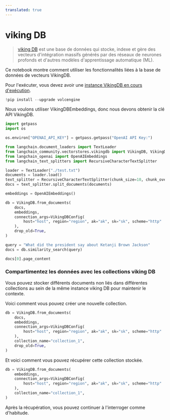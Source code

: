 ```yaml
---
translated: true
---
```


# viking DB

>[viking DB](https://www.volcengine.com/docs/6459/1163946) est une base de données qui stocke, indexe et gère des vecteurs d'intégration massifs générés par des réseaux de neurones profonds et d'autres modèles d'apprentissage automatique (ML).

Ce notebook montre comment utiliser les fonctionnalités liées à la base de données de vecteurs VikingDB.

Pour l'exécuter, vous devez avoir une [instance VikingDB en cours d'exécution](https://www.volcengine.com/docs/6459/1165058).

```python
!pip install --upgrade volcengine
```

Nous voulons utiliser VikingDBEmbeddings, donc nous devons obtenir la clé API VikingDB.

```python
import getpass
import os

os.environ["OPENAI_API_KEY"] = getpass.getpass("OpenAI API Key:")
```

```python
from langchain.document_loaders import TextLoader
from langchain_community.vectorstores.vikingdb import VikingDB, VikingDBConfig
from langchain_openai import OpenAIEmbeddings
from langchain_text_splitters import RecursiveCharacterTextSplitter
```

```python
loader = TextLoader("./test.txt")
documents = loader.load()
text_splitter = RecursiveCharacterTextSplitter(chunk_size=10, chunk_overlap=0)
docs = text_splitter.split_documents(documents)

embeddings = OpenAIEmbeddings()
```

```python
db = VikingDB.from_documents(
    docs,
    embeddings,
    connection_args=VikingDBConfig(
        host="host", region="region", ak="ak", sk="sk", scheme="http"
    ),
    drop_old=True,
)
```

```python
query = "What did the president say about Ketanji Brown Jackson"
docs = db.similarity_search(query)
```

```python
docs[0].page_content
```

### Compartimentez les données avec les collections viking DB

Vous pouvez stocker différents documents non liés dans différentes collections au sein de la même instance viking DB pour maintenir le contexte.

Voici comment vous pouvez créer une nouvelle collection.

```python
db = VikingDB.from_documents(
    docs,
    embeddings,
    connection_args=VikingDBConfig(
        host="host", region="region", ak="ak", sk="sk", scheme="http"
    ),
    collection_name="collection_1",
    drop_old=True,
)
```

Et voici comment vous pouvez récupérer cette collection stockée.

```python
db = VikingDB.from_documents(
    embeddings,
    connection_args=VikingDBConfig(
        host="host", region="region", ak="ak", sk="sk", scheme="http"
    ),
    collection_name="collection_1",
)
```

Après la récupération, vous pouvez continuer à l'interroger comme d'habitude.
